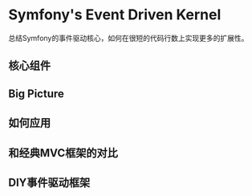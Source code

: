 # Symfony's Event Driven Kernel

总结Symfony的事件驱动核心，如何在很短的代码行数上实现更多的扩展性。

## 核心组件

## Big Picture

## 如何应用

## 和经典MVC框架的对比

## DIY事件驱动框架